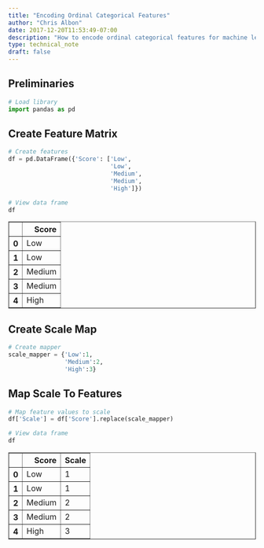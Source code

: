 ```yaml
---
title: "Encoding Ordinal Categorical Features"
author: "Chris Albon"
date: 2017-12-20T11:53:49-07:00
description: "How to encode ordinal categorical features for machine learning in Python."
type: technical_note
draft: false
---
```

## Preliminaries


```python
# Load library
import pandas as pd
```

## Create Feature Matrix


```python
# Create features
df = pd.DataFrame({'Score': ['Low', 
                             'Low', 
                             'Medium', 
                             'Medium', 
                             'High']})

# View data frame
df
```




<div>
<style>
    .dataframe thead tr:only-child th {
        text-align: right;
    }

    .dataframe thead th {
        text-align: left;
    }

    .dataframe tbody tr th {
        vertical-align: top;
    }
</style>
<table border="1" class="dataframe">
  <thead>
    <tr style="text-align: right;">
      <th></th>
      <th>Score</th>
    </tr>
  </thead>
  <tbody>
    <tr>
      <th>0</th>
      <td>Low</td>
    </tr>
    <tr>
      <th>1</th>
      <td>Low</td>
    </tr>
    <tr>
      <th>2</th>
      <td>Medium</td>
    </tr>
    <tr>
      <th>3</th>
      <td>Medium</td>
    </tr>
    <tr>
      <th>4</th>
      <td>High</td>
    </tr>
  </tbody>
</table>
</div>



## Create Scale Map


```python
# Create mapper
scale_mapper = {'Low':1, 
                'Medium':2,
                'High':3}
```

## Map Scale To Features


```python
# Map feature values to scale
df['Scale'] = df['Score'].replace(scale_mapper)

# View data frame
df
```




<div>
<style>
    .dataframe thead tr:only-child th {
        text-align: right;
    }

    .dataframe thead th {
        text-align: left;
    }

    .dataframe tbody tr th {
        vertical-align: top;
    }
</style>
<table border="1" class="dataframe">
  <thead>
    <tr style="text-align: right;">
      <th></th>
      <th>Score</th>
      <th>Scale</th>
    </tr>
  </thead>
  <tbody>
    <tr>
      <th>0</th>
      <td>Low</td>
      <td>1</td>
    </tr>
    <tr>
      <th>1</th>
      <td>Low</td>
      <td>1</td>
    </tr>
    <tr>
      <th>2</th>
      <td>Medium</td>
      <td>2</td>
    </tr>
    <tr>
      <th>3</th>
      <td>Medium</td>
      <td>2</td>
    </tr>
    <tr>
      <th>4</th>
      <td>High</td>
      <td>3</td>
    </tr>
  </tbody>
</table>
</div>


